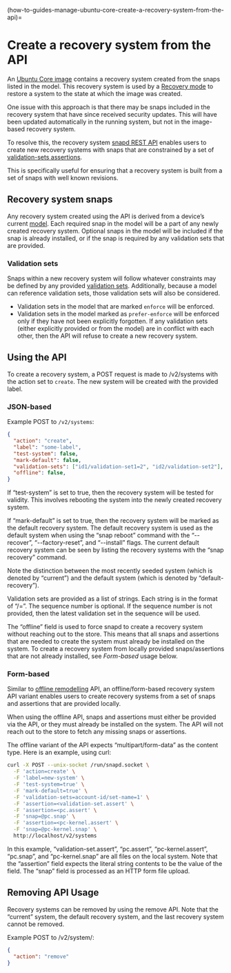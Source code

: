 (how-to-guides-manage-ubuntu-core-create-a-recovery-system-from-the-api)=
# Create a recovery system from the API

An [Ubuntu Core image](/tutorials/build-your-first-image/index) contains a recovery system created from the snaps listed in the model. This recovery system is used by a [Recovery mode](/explanation/recovery-modes) to restore a system  to the state at which the image was created.

One issue with this approach is that there may be snaps included in the recovery system that have since received security updates. This will have been updated automatically in the running system, but not in the image-based recovery system. 

To resolve this, the recovery system [snapd REST API](https://snapcraft.io/docs/snapd-api#heading--systems-gethttps://snapcraft.io/docs/snapd-api#heading--systems-get) enables users to create new recovery systems with snaps that are constrained by a set of [validation-sets assertions](/reference/assertions/validation-set).

This is specifically useful for ensuring that a recovery system is built from a set of snaps with well known revisions.

## Recovery system snaps

Any recovery system created using the API is derived from a device’s current [model](/reference/assertions/model). Each required snap in the model will be a part of any newly created recovery system. Optional snaps in the model will be included if the snap is already installed, or if the snap is required by any validation sets that are provided.

### Validation sets

Snaps within a new recovery system will follow whatever constraints may be defined by any provided [validation sets](https://snapcraft.io/docs/validation-sets). Additionally, because a model can reference validation sets, those validation sets will also be considered.

- Validation sets in the model that are marked `enforce` will be enforced.
- Validation sets in the model marked as `prefer-enforce` will be enforced only if they have not been explicitly forgotten. If any validation sets (either explicitly provided or from the model) are in conflict with each other, then the API will refuse to create a new recovery system.

## Using the API

To create a recovery system, a POST request is made to /v2/systems with the action set to `create`. The new system will be created with the provided label.

### JSON-based

Example POST to `/v2/systems`:


```json
{
  "action": "create",
  "label": "some-label",
  "test-system": false,
  "mark-default": false,
  "validation-sets": ["id1/validation-set1=2", "id2/validation-set2"],
  "offline": false,
}
```

If “test-system” is set to true, then the recovery system will be tested for validity. This involves rebooting the system into the newly created recovery system.

If “mark-default” is set to true, then the recovery system will be marked as the default recovery system. The default recovery system is used as the default system when using the “snap reboot” command with the “--recover”, “--factory-reset”, and “--install” flags. The current default recovery system can be seen by listing the recovery systems with the “snap recovery” command. 

Note the distinction between the most recently seeded system (which is denoted by “current”) and the default system (which is denoted by “default-recovery”).

Validation sets are provided as a list of strings. Each string is in the format of “<account-id>/<validation-set-name>=<sequence-number>”. The sequence number is optional. If the sequence number is not provided, then the latest validation set in the sequence will be used.

The “offline” field is used to force snapd to create a recovery system without reaching out to the store. This means that all snaps and assertions that are needed to create the system must already be installed on the system. To create a recovery system from locally provided snaps/assertions that are not already installed, see _Form-based_ usage below.

### Form-based

Similar to [offline remodelling](/explanation/remodelling.md#offline-remodelling) API, an offline/form-based recovery system API variant enables users to create recovery systems from a set of snaps and assertions that are provided locally.

When using the offline API, snaps and assertions must either be provided via the API, or they must already be installed on the system. The API will not reach out to the store to fetch any missing snaps or assertions.

The offline variant of the API expects “multipart/form-data” as the content type. Here is an example, using curl:

```bash
curl -X POST --unix-socket /run/snapd.socket \
  -F 'action=create' \
  -F 'label=new-system' \
  -F 'test-system=true' \
  -F 'mark-default=true' \
  -F 'validation-sets=account-id/set-name=1' \
  -F 'assertion=<validation-set.assert' \
  -F 'assertion=<pc.assert' \
  -F 'snap=@pc.snap' \
  -F 'assertion=<pc-kernel.assert' \
  -F 'snap=@pc-kernel.snap' \
  http://localhost/v2/systems
```

In this example, “validation-set.assert”, “pc.assert”, “pc-kernel.assert”, “pc.snap”, and “pc-kernel.snap” are all files on the local system. Note that the “assertion” field expects the literal string contents to be the value of the field. The “snap” field is processed as an HTTP form file upload.

## Removing API Usage

Recovery systems can be removed by using the remove API. Note that the “current” system, the default recovery system, and the last recovery system cannot be removed.

Example POST to /v2/system/<label>:

```json
{
  "action": "remove"
}
```

